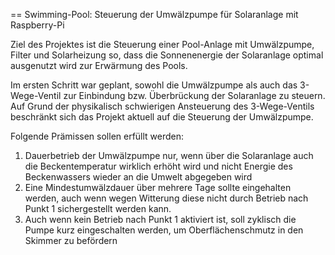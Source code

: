 == Swimming-Pool: Steuerung der Umwälzpumpe für Solaranlage mit Raspberry-Pi

Ziel des Projektes ist die Steuerung einer Pool-Anlage mit Umwälzpumpe, Filter und Solarheizung so,
dass die Sonnenenergie der Solaranlage optimal ausgenutzt wird zur Erwärmung des Pools.

Im ersten Schritt war geplant, sowohl die Umwälzpumpe als auch das 3-Wege-Ventil zur Einbindung bzw. Überbrückung der Solaranlage zu steuern.
Auf Grund der physikalisch schwierigen Ansteuerung des 3-Wege-Ventils beschränkt sich das Projekt aktuell auf die Steuerung der Umwälzpumpe.

Folgende Prämissen sollen erfüllt werden:
1. Dauerbetrieb der Umwälzpumpe nur, wenn über die Solaranlage auch die Beckentemperatur wirklich erhöht wird und nicht Energie des Beckenwassers wieder an die Umwelt abgegeben wird
2. Eine Mindestumwälzdauer über mehrere Tage sollte eingehalten werden, auch wenn wegen Witterung diese nicht durch Betrieb nach Punkt 1 sichergestellt werden kann.
3. Auch wenn kein Betrieb nach Punkt 1 aktiviert ist, soll zyklisch die Pumpe kurz eingeschalten werden, um Oberflächenschmutz in den Skimmer zu befördern

